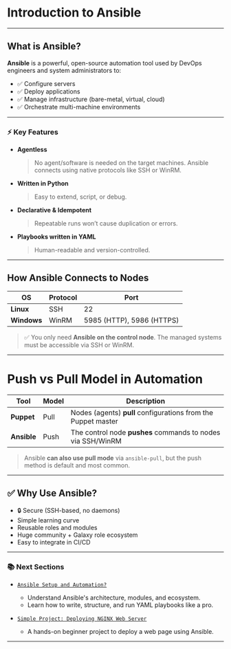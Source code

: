 #  Introduction to Ansible 

---

##  What is Ansible?

**Ansible** is a powerful, open-source automation tool used by DevOps engineers and system administrators to:

- ✅ Configure servers
- ✅ Deploy applications
- ✅ Manage infrastructure (bare-metal, virtual, cloud)
- ✅ Orchestrate multi-machine environments

---

### ⚡ Key Features

- **Agentless**  
  > No agent/software is needed on the target machines. Ansible connects using native protocols like SSH or WinRM.

- **Written in Python**  
  > Easy to extend, script, or debug.

- **Declarative & Idempotent**  
  > Repeatable runs won’t cause duplication or errors.

- **Playbooks written in YAML**  
  > Human-readable and version-controlled.

---

##  How Ansible Connects to Nodes

| OS      | Protocol | Port     |
|---------|----------|----------|
| **Linux**   | SSH      | 22       |
| **Windows** | WinRM    | 5985 (HTTP), 5986 (HTTPS) |

> ✅ You only need **Ansible on the control node**. The managed systems must be accessible via SSH or WinRM.

---

#  Push vs Pull Model in Automation

| Tool     | Model | Description                            |
|----------|-------|----------------------------------------|
| **Puppet**  | Pull  | Nodes (agents) **pull** configurations from the Puppet master |
| **Ansible** | Push  | The control node **pushes** commands to nodes via SSH/WinRM |

> Ansible **can also use pull mode** via `ansible-pull`, but the push method is default and most common.

---

## ✅ Why Use Ansible?

- 🔒 Secure (SSH-based, no daemons)
-  Simple learning curve
-  Reusable roles and modules
-  Huge community + Galaxy role ecosystem
-  Easy to integrate in CI/CD

---

### 📚 Next Sections

- [`Ansible Setup and Automation?`](./Ansible.md)  
	-  Understand Ansible's architecture, modules, and ecosystem.
	-  Learn how to write, structure, and run YAML playbooks like a pro.

- [`Simple Project: Deploying NGINX Web Server`](./Project.md)  
	-   A hands-on beginner project to deploy a web page using Ansible.

---
